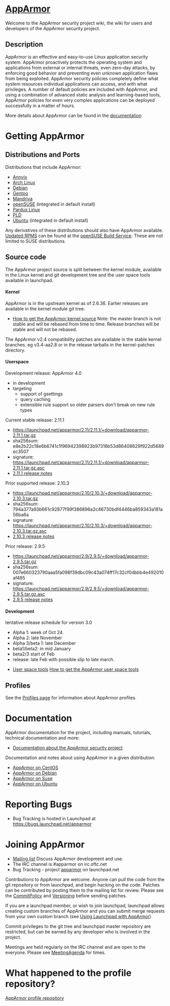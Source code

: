 [AppArmor](About)
=====================================

Welcome to the AppArmor security project wiki, the wiki for users
and developers of the AppArmor security project.

Description
-----------

AppArmor is an effective and easy-to-use Linux application security
system. AppArmor proactively protects the operating system and
applications from external or internal threats, even zero-day attacks,
by enforcing good behavior and preventing even unknown application
flaws from being exploited. AppArmor security policies completely
define what system resources individual applications can access,
and with what privileges. A number of default policies are included
with AppArmor, and using a combination of advanced static analysis
and learning-based tools, AppArmor policies for even very complex
applications can be deployed successfully in a matter of hours.

More details about AppArmor can be found in the [documentation](Documentation)

Getting AppArmor
================

Distributions and Ports
-----------------------

Distributions that include AppArmor:

-   [Annvix](http://annvix.org)
-   [Arch Linux](https://www.archlinux.org/)
-   [Debian](http://http://www.debian.org/)
-   [Gentoo](http://www.gentoo.org/)
-   [Mandriva](http://http://www.mandriva.com/)
-   [openSUSE](http://www.opensuse.org) (integrated in default install)
-   [Pardus Linux](http://www.pardus.org.tr)
-   [PLD](http://www.pld-linux.org)
-   [Ubuntu](http://www.ubuntu.com) (integrated in default install)

Any derivatives of these distributions should also have AppArmor available. [Updated RPMS](http://download.opensuse.org/repositories/security:/apparmor/) can be found at the [openSUSE Build Service](http://en.opensuse.org/Build_Service). These are not limited to SUSE distributions.

Source code
-----------

The AppArmor project source is split between the kernel module, available in the Linux kernel and git development tree and the user space tools available in launchpad.

#### Kernel

AppArmor is in the upstream kernel as of 2.6.36. Earlier releases are available in the kernel module git tree:

-   [How to get the AppArmor kernel source](gittutorial)
    Note: the master branch is not stable and will be rebased from time to time. Release branches will be stable and will not be rebased.

The AppArmor v2.4 compatibility patches are available in the stable kernel branches. eg v3.4-aa2.8 or in the release tarballs in the kernel-patches directory.

#### Userspace

Development release: AppArmor 4.0

-   in development
-   targeting
    -   support of gsettings
    -   query caching
    -   extensible rule support so older parsers don't break on new rule types

Current stable release: 2.11.1

-   <https://launchpad.net/apparmor/2.11/2.11.1/+download/apparmor-2.11.1.tar.gz>
-   sha256sum: e8e2b22c18e6b6741c1f96942398923b97316b53d86408629f922d5689ec3507
-   signature: <https://launchpad.net/apparmor/2.11/2.11.1/+download/apparmor-2.11.1.tar.gz.asc>
-   [ 2.11.1 release notes](ReleaseNotes_2_11_1)

Prior supported release: 2.10.3

-   <https://launchpad.net/apparmor/2.10/2.10.3/+download/apparmor-2.10.3.tar.gz>
-   sha256sum: 794a377a93b661c92877f99f386896a2c46730bdf4446ba859343a181a56ba6a
-   signature: <https://launchpad.net/apparmor/2.10/2.10.3/+download/apparmor-2.10.3.tar.gz.asc>
-   [ 2.10.3 release notes](ReleaseNotes_2_10_3)

Prior release: 2.9.5

-   <https://launchpad.net/apparmor/2.9/2.9.5/+download/apparmor-2.9.5.tar.gz>
-   sha256sum: 007e660323790aaa5fa098f39dbc09c43a074ff17c32cf0dbbb4e492010af485
-   signature: <https://launchpad.net/apparmor/2.9/2.9.5/+download/apparmor-2.9.5.tar.gz.asc>
-   [ 2.9.5 release notes](ReleaseNotes_2_9_5)

#### Development

tentative release schedule for version 3.0

-   Alpha 1: week of Oct 24.
-   Alpha 2: late November
-   Alpha 3/beta 1: late December
-   beta1/beta2: in mid January
-   beta2/3 start of Feb
-   release: late Feb with possible slip to late march.

<!-- -->

-   [User space tools](https://launchpad.net/apparmor)
    [How to get the AppArmor user space tools](launchpadtutorial)

Profiles
--------

See the [Profiles page](Profiles) for information about AppArmor profiles.

Documentation
=============

AppArmor documentation for the project, including manuals, tutorials, technical documentation and more:

-   [ Documentation about the AppArmor security project](Documentation)

Documentation and notes about using AppArmor in a given distribution:

-   [ AppArmor on CentOS](Distro_CentOS)
-   [ AppArmor on Debian](distro_debian)
-   [ AppArmor on Suse](distro_suse)
-   [ AppArmor on Ubuntu](distro_ubuntu)

Reporting Bugs
==============

-   Bug Tracking is hosted in Launchpad at <https://bugs.launchpad.net/apparmor>

Joining AppArmor
================

-   [Mailing list](https://lists.ubuntu.com/mailman/listinfo/apparmor)
    Discuss AppArmor development and use.
-   The IRC channel is \#apparmor on irc.oftc.net
-   Bug Tracking - project [apparmor](https://launchpad.net/apparmor) on launchpad.net

Contributions to AppArmor are welcome. Anyone can pull the code from the git repository or from launchpad, and begin hacking on the code. Patches can be contributed by posting them to the mailing list for review. Please see the [CommitPolicy](CommitPolicy) and [Versioning](Versioning) before sending patches.

If you are a launchpad member, or wish to join launchpad, launchpad allows creating custom branches of AppArmor and you can submit merge requests from your own custom branch (see [Using Launchpad with AppArmor](launchpadtutorial))

Commit privileges to the git tree and launchpad master repository are restricted, but can be earned by any developer who is involved in the project.

Meetings are held regularly on the IRC channel and are open to the everyone. Please see [MeetingAgenda](MeetingAgenda) for times.

What happened to the profile repository?
========================================

[ AppArmor profile repository](profile_repo)
